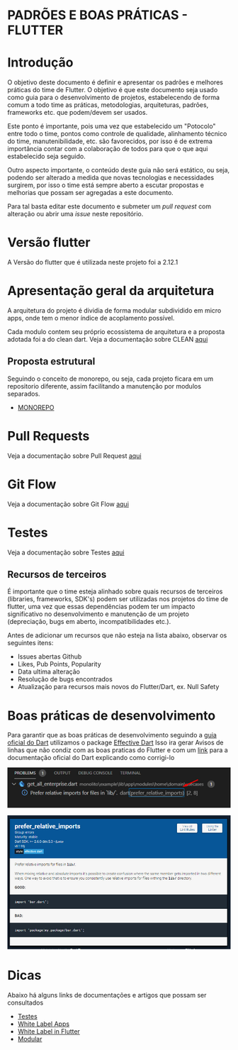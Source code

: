 #  PADRÕES E BOAS PRÁTICAS - FLUTTER

# Introdução

O objetivo deste documento é definir e apresentar os padrões e melhores práticas do time de Flutter. O objetivo é que este documento seja usado como guia para o desenvolvimento de projetos, estabelecendo de forma comum a todo time as práticas, metodologias, arquiteturas, padrões, frameworks etc. que podem/devem ser usados.

Este ponto é importante, pois uma vez que estabelecido um "Potocolo" entre todo o time, pontos como controle de qualidade, alinhamento técnico do time, manutenibilidade, etc. são favorecidos, por isso é de extrema importância contar com a colaboração de todos para que o que aqui estabelecido seja seguido.

Outro aspecto importante, o conteúdo deste guia não será estático, ou seja, podendo ser alterado a medida que novas tecnologias e necessidades surgirem, por isso o time está sempre aberto a escutar propostas e melhorias que possam ser agregadas a este documento.

Para tal basta editar este documento e submeter um  _pull request_  com alteração ou abrir uma  _issue_ neste repositório.

# Versão flutter
A Versão do flutter que é utilizada neste projeto foi a 2.12.1

# Apresentação geral da arquitetura 
A arquitetura do projeto é dividia de forma modular subdividido em micro apps, onde tem o menor índice de acoplamento possível.

Cada modulo contem seu próprio ecossistema de arquitetura e a proposta adotada foi a do clean dart.
Veja a documentação sobre CLEAN [aqui](./CLEAN_ARCHITECTURE.md)


## Proposta estrutural
Seguindo o conceito de monorepo, ou seja, cada projeto ficara em um repositorio diferente, assim facilitando a manutenção por modulos separados.

 - [MONOREPO](./MONOREPO.md)

# Pull Requests
Veja a documentação sobre Pull Request [aqui](./PULL_REQUESTS.md)

# Git Flow
Veja a documentação sobre Git Flow [aqui](./GIT_FLOW.md)

# Testes
Veja a documentação sobre Testes [aqui](./TESTES.md)

## Recursos de terceiros

É importante que o time esteja alinhado sobre quais recursos de terceiros (libraries, frameworks, SDK's) podem ser utilizadas nos projetos do time de flutter, uma vez que essas dependências podem ter um impacto significativo no desenvolvimento e manutenção de um projeto (depreciação, bugs em aberto, incompatibilidades etc.). 

Antes de adicionar um recursos que não esteja na lista abaixo, observar os seguintes itens:

- Issues abertas Github
- Likes, Pub Points, Popularity
- Data ultima alteração
- Resolução de bugs encontrados
- Atualização para recursos mais novos do Flutter/Dart, ex. Null Safety

# Boas práticas de desenvolvimento
Para garantir que as boas práticas de desenvolvimento seguindo a [guia oficial do Dart](https://dart.dev/guides/language/effective-dart) utilizamos o package [Effective Dart](https://pub.dev/packages/effective_dart) 
Isso ira gerar Avisos de linhas que não  condiz com as boas praticas do Flutter e com um [link](https://dart-lang.github.io/linter/lints/prefer_relative_imports.html) para a documentação oficial do Dart explicando como corrigi-lo

![Warning com o problema de boa prática](img/effective_dart_link.png)


![Documentação oficial do Effective Dart](img/effective_dart_solucao.png)

# Dicas

Abaixo há alguns links de documentações e artigos que possam ser consultados

-  [Testes](https://medium.com/cristiano-cunha/testes-automatizados-dart-cf9df0e741ab)
-  [White Label Apps](https://itnext.io/white-label-apps-in-flutter-613b2d0a80ce)
-  [White Label in Flutter](https://medium.com/@ramiechaarani/how-to-make-a-white-label-app-in-flutter-6c3ea40fd7d5)
-  [Modular](https://medium.com/flutterando/quais-os-problemas-que-o-flutter-modular-veio-resolver-deaed96b71b3)